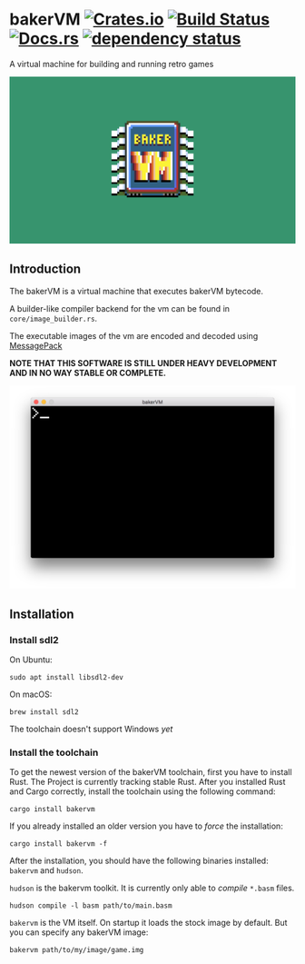# bakerVM [![Crates.io][crate-image]][crate-link] [![Build Status][travis-image]][travis-link] [![Docs.rs][docs-image]][docs-link] [![dependency status][deps-image]][deps-link]
A virtual machine for building and running retro games

![The logo of the bakerVM][logo]

## Introduction

The bakerVM is a virtual machine that executes bakerVM bytecode.

A builder-like compiler backend for the vm can be found in `core/image_builder.rs`.

The executable images of the vm are encoded and decoded using [MessagePack][msgpack]

**NOTE THAT THIS SOFTWARE IS STILL UNDER HEAVY DEVELOPMENT AND IN NO WAY STABLE OR COMPLETE.**

![A screenshot of the bakerVM][screenshot]

## Installation

### Install sdl2

On Ubuntu:
```shell
sudo apt install libsdl2-dev
```

On macOS:
```shell
brew install sdl2
```

The toolchain doesn't support Windows *yet*

### Install the toolchain

To get the newest version of the bakerVM toolchain, first you have to install Rust. The Project is currently tracking stable Rust. After you installed Rust and Cargo correctly, install the toolchain using the following command:
```shell
cargo install bakervm
```
If you already installed an older version you have to *force* the installation:
```shell
cargo install bakervm -f
```

After the installation, you should have the following binaries installed: `bakervm` and `hudson`.

`hudson` is the bakervm toolkit. It is currently only able to *compile* `*.basm` files.
```
hudson compile -l basm path/to/main.basm
```
`bakervm` is the VM itself. On startup it loads the stock image by default. But you can specify any bakerVM image:
```shell
bakervm path/to/my/image/game.img
```

[deps-image]:https://deps.rs/repo/github/bakervm/bakervm/status.svg
[deps-link]: https://deps.rs/repo/github/bakervm/bakervm
[crate-image]: https://img.shields.io/crates/v/bakervm.svg
[crate-link]: https://crates.io/crates/bakervm
[travis-image]: https://travis-ci.org/bakervm/bakervm.svg?branch=master
[travis-link]: https://travis-ci.org/bakervm/bakervm
[docs-image]: https://docs.rs/bakervm/badge.svg
[docs-link]: https://docs.rs/bakervm
[screenshot]: https://raw.githubusercontent.com/bakervm/bakervm/master/screenshot.png
[logo]: https://raw.githubusercontent.com/bakervm/bakervm/master/logo.png
[msgpack]: http://msgpack.org
